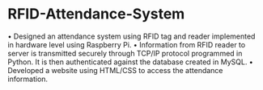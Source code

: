 # RFID-Attendance-System
•	Designed an attendance system using RFID tag and reader implemented in hardware level using Raspberry Pi.
•	Information from RFID reader to server is transmitted securely through TCP/IP protocol programmed in Python. It is then authenticated against the database created in MySQL.
•	Developed a website using HTML/CSS to access the attendance information.
